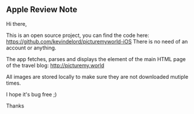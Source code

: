 ## Apple Review Note

Hi there,

This is an open source project, you can find the code here: https://github.com/kevindelord/picturemyworld-iOS
There is no need of an account or anything. 

The app fetches, parses and displays the element of the main HTML page of the travel blog: http://picturemy.world

All images are stored locally to make sure they are not downloaded mutiple times.

I hope it's bug free ;)

Thanks
